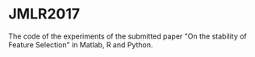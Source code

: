 # JMLR2017
The code of the experiments of the submitted paper "On the stability of Feature Selection" in Matlab, R and Python.
